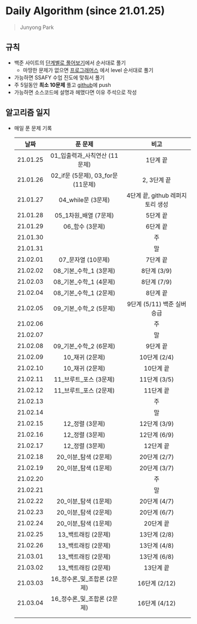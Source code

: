 #  Daily Algorithm (since 21.01.25)

> Junyong Park 



## 규칙

* 백준 사이트의 [단계별로 풀어보기](https://www.acmicpc.net/step)에서 순서대로 풀기
  * 마땅한 문제가 없으면 [프로그래머스](https://programmers.co.kr/learn/challenges?tab=all_challenges) 에서 level 순서대로 풀기
* 가능하면 SSAFY 수업 진도에 맞춰서 풀기
* 주 5일동안 **최소 10문제** 풀고 [github](https://github.com/JunyongPark2/daily_baekjoon)에 push
* 가능하면 소스코드에 설명과 헤맸다면 이유 주석으로 작성



## 알고리즘 일지

* 매일 푼 문제 기록

  |   날짜   |              푼 문제               |               비고               |
  | :------: | :--------------------------------: | :------------------------------: |
  | 21.01.25 |  01\_입출력과\_사칙연산 (11문제)   |             1단계 끝             |
  | 21.01.26 | 02_if문 (5문제), 03_for문 (11문제) |           2, 3단계 끝            |
  | 21.01.27 |         04_while문 (3문제)         | 4단계 끝, github 레퍼지토리 생성 |
  | 21.01.28 |       05_1차원_배열 (7문제)        |             5단계 끝             |
  | 21.01.29 |          06_함수 (3문제)           |             6단계 끝             |
  | 21.01.30 |                                    |                주                |
  | 21.01.31 |                                    |                말                |
  | 21.02.01 |         07_문자열 (10문제)         |             7단계 끝             |
  | 21.02.02 |     08\_기본\_수학\_1 (3문제)      |           8단계 (3/9)            |
  | 21.02.03 |     08\_기본\_수학\_1 (4문제)      |           8단계 (7/9)            |
  | 21.02.04 |     08\_기본\_수학\_1 (2문제)      |             8단계 끝             |
  | 21.02.05 |     09\_기본\_수학\_2 (5문제)      |   9단계 (5/11) 백준 실버 승급    |
  | 21.02.06 |                                    |                주                |
  | 21.02.07 |                                    |                말                |
  | 21.02.08 |     09\_기본\_수학\_2 (6문제)      |             9단계 끝             |
  | 21.02.09 |          10_재귀 (2문제)           |           10단계 (2/4)           |
  | 21.02.10 |          10_재귀 (2문제)           |            10단계 끝             |
  | 21.02.11 |      11_브루트\_포스 (3문제)       |           11단계 (3/5)           |
  | 21.02.12 |      11_브루트\_포스 (2문제)       |            11단계 끝             |
  | 21.02.13 |                                    |                주                |
  | 21.02.14 |                                    |                말                |
  | 21.02.15 |          12_정렬 (3문제)           |           12단계 (3/9)           |
  | 21.02.16 |          12_정렬 (3문제)           |           12단계 (6/9)           |
  | 21.02.17 |          12_정렬 (3문제)           |            12단계 끝             |
  | 21.02.18 |       20_이분\_탐색 (2문제)        |           20단계 (2/7)           |
  | 21.02.19 |       20_이분\_탐색 (1문제)        |           20단계 (3/7)           |
  | 21.02.20 |                                    |                주                |
  | 21.02.21 |                                    |                말                |
  | 21.02.22 |       20_이분\_탐색 (1문제)        |           20단계 (4/7)           |
  | 21.02.23 |       20_이분\_탐색 (2문제)        |           20단계 (6/7)           |
  | 21.02.24 |       20_이분\_탐색 (1문제)        |            20단계 끝             |
  | 21.02.25 |        13\_백트래킹 (2문제)        |           13단계 (2/8)           |
  | 21.02.26 |        13\_백트래킹 (2문제)        |           13단계 (4/8)           |
  | 21.03.01 |        13\_백트래킹 (2문제)        |           13단계 (6/8)           |
  | 21.03.02 |        13\_백트래킹 (2문제)        |            13단계 끝             |
  | 21.03.03 |   16\_정수론\_및\_조합론 (2문제)   |          16단계 (2/12)           |
  | 21.03.04 |   16\_정수론\_및\_조합론 (2문제)   |          16단계 (4/12)           |
  |          |                                    |                                  |
  |          |                                    |                                  |

